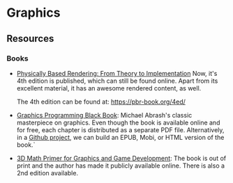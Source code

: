 Graphics
========

Resources
---------

### Books

 - [Physically Based Rendering: From Theory to Implementation][pbr-book]
   Now, it's 4th edition is published, which can still be found online.
   Apart from its excellent material, it has an awesome rendered content,
   as well.

   The 4th edition can be found at:  <https://pbr-book.org/4ed/>

 - [Graphics Programming Black Book][black-book]:
   Michael Abrash's classic masterpiece on graphics.
   Even though the book is available online and for free, each chapter is
   distributed as a separate PDF file.  Alternatively, in a
   [Github project](https://github.com/jagregory/abrash-black-book),
   we can build an EPUB, Mobi, or HTML version of the book.`

 - [3D Math Primer for Graphics and Game Development](https://gamemath.com/):
   The book is out of print and the author has made it publicly available
   online.  There is also a 2nd edition available.


[pbr-book]:	http://www.pbr-book.org/
[black-book]:	https://www.drdobbs.com/parallel/graphics-programming-black-book/184404919
